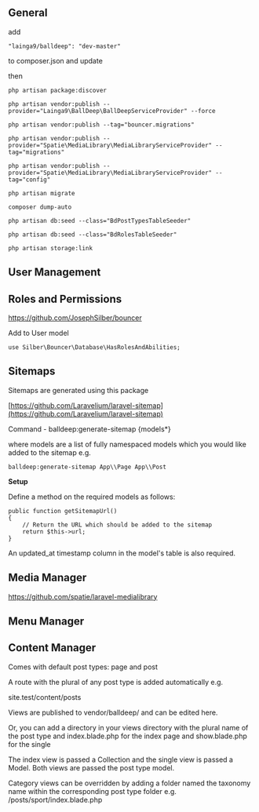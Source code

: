 ## General

add

`"lainga9/balldeep": "dev-master"`

to composer.json and update

then

```
php artisan package:discover

php artisan vendor:publish --provider="Lainga9\BallDeep\BallDeepServiceProvider" --force

php artisan vendor:publish --tag="bouncer.migrations"

php artisan vendor:publish --provider="Spatie\MediaLibrary\MediaLibraryServiceProvider" --tag="migrations"

php artisan vendor:publish --provider="Spatie\MediaLibrary\MediaLibraryServiceProvider" --tag="config"

php artisan migrate

composer dump-auto

php artisan db:seed --class="BdPostTypesTableSeeder"

php artisan db:seed --class="BdRolesTableSeeder"

php artisan storage:link

```

## User Management



## Roles and Permissions

https://github.com/JosephSilber/bouncer

Add to User model

```
use Silber\Bouncer\Database\HasRolesAndAbilities;
```

## Sitemaps

Sitemaps are generated using this package

[https://github.com/Laravelium/laravel-sitemap](https://github.com/Laravelium/laravel-sitemap)

Command - balldeep:generate-sitemap {models*}

where models are a list of fully namespaced models which you would like added to the sitemap e.g.

```balldeep:generate-sitemap App\\Page App\\Post```

**Setup**

Define a method on the required models as follows:

```
public function getSitemapUrl()
{
	// Return the URL which should be added to the sitemap
	return $this->url;
}
```

An updated_at timestamp column in the model's table is also required.

## Media Manager

https://github.com/spatie/laravel-medialibrary


## Menu Manager


## Content Manager

Comes with default post types: page and post

A route with the plural of any post type is added automatically e.g.

site.test/content/posts

Views are published to vendor/balldeep/ and can be edited here.

Or, you can add a directory in your views directory with the plural name of the post type and index.blade.php for the index page and show.blade.php for the single

The index view is passed a Collection and the single view is passed a Model. Both views are passed the post type model.

Category views can be overridden by adding a folder named the taxonomy name within the corresponding post type folder e.g. /posts/sport/index.blade.php
